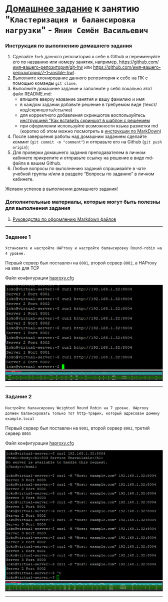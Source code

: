 # [Домашнее задание](https://github.com/netology-code/sflt-homeworks/blob/main/2.md) к занятию "`Кластеризация и балансировка нагрузки`" - `Янин Семён Васильевич`


### Инструкция по выполнению домашнего задания

   1. Сделайте `fork` данного репозитория к себе в Github и переименуйте его по названию или номеру занятия, например, https://github.com/имя-вашего-репозитория/git-hw или  https://github.com/имя-вашего-репозитория/7-1-ansible-hw).
   2. Выполните клонирование данного репозитория к себе на ПК с помощью команды `git clone`.
   3. Выполните домашнее задание и заполните у себя локально этот файл README.md:
      - впишите вверху название занятия и вашу фамилию и имя
      - в каждом задании добавьте решение в требуемом виде (текст/код/скриншоты/ссылка)
      - для корректного добавления скриншотов воспользуйтесь [инструкцией "Как вставить скриншот в шаблон с решением](https://github.com/netology-code/sys-pattern-homework/blob/main/screen-instruction.md)
      - при оформлении используйте возможности языка разметки md (коротко об этом можно посмотреть в [инструкции  по MarkDown](https://github.com/netology-code/sys-pattern-homework/blob/main/md-instruction.md))
   4. После завершения работы над домашним заданием сделайте коммит (`git commit -m "comment"`) и отправьте его на Github (`git push origin`);
   5. Для проверки домашнего задания преподавателем в личном кабинете прикрепите и отправьте ссылку на решение в виде md-файла в вашем Github.
   6. Любые вопросы по выполнению заданий спрашивайте в чате учебной группы и/или в разделе “Вопросы по заданию” в личном кабинете.
   
Желаем успехов в выполнении домашнего задания!
   
### Дополнительные материалы, которые могут быть полезны для выполнения задания

1. [Руководство по оформлению Markdown файлов](https://gist.github.com/Jekins/2bf2d0638163f1294637#Code)

---

### Задание 1

`Установите и настройте HAProxy и настройте балансировку Round-robin на 4 уровне.`


Первый сервер был поставлен на `8001`, второй сервер `8002`, а HAProxy на `8004` для TCP

Файл конфигурации [haproxy.cfg](haproxy1/haproxy.cfg)

<img src = "img/image1.png">

<img src = "img/image2.png">

---

### Задание 2

`Настройте балансировку Weighted Round Robin на 7 уровне. HAproxy должен балансировать только тот http-трафик, который адресован домену example.local`

Первый сервер был поставлен на `8001`, второй сервер `8002`, третий сервер `8003`

Файл конфигурации [haproxy.cfg](haproxy2/haproxy.cfg)

<img src = "img/image3.png">

<img src = "img/image4.png">

---
